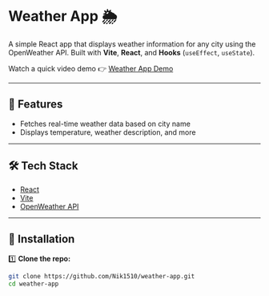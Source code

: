 # Weather App 🌦️

A simple React app that displays weather information for any city using the OpenWeather API. Built with **Vite**, **React**, and **Hooks** (`useEffect`, `useState`).

Watch a quick video demo 👉 [Weather App Demo](https://x.com/nikhilshaw575/status/1928491725879914973)

---

## 🚀 Features

- Fetches real-time weather data based on city name
- Displays temperature, weather description, and more


---

## 🛠️ Tech Stack

- [React](https://reactjs.org/)
- [Vite](https://vitejs.dev/)
- [OpenWeather API](https://openweathermap.org/api)

---

## 🔧 Installation

1️⃣ **Clone the repo:**

```bash
git clone https://github.com/Nik1510/weather-app.git
cd weather-app
